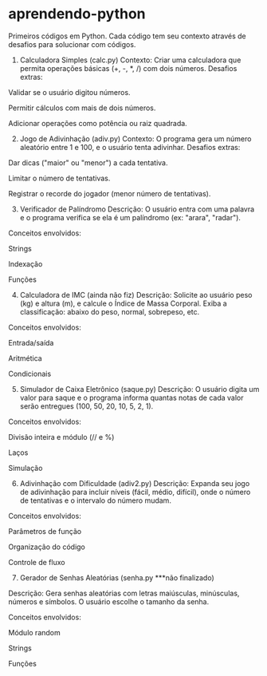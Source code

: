# aprendendo-python
Primeiros códigos em Python. Cada código tem seu contexto através de desafios para solucionar com códigos.

1. Calculadora Simples (calc.py)
Contexto: Criar uma calculadora que permita operações básicas (+, -, *, /) com dois números.
Desafios extras:

Validar se o usuário digitou números.

Permitir cálculos com mais de dois números.

Adicionar operações como potência ou raiz quadrada.

2. Jogo de Adivinhação (adiv.py)
Contexto: O programa gera um número aleatório entre 1 e 100, e o usuário tenta adivinhar.
Desafios extras:

Dar dicas ("maior" ou "menor") a cada tentativa.

Limitar o número de tentativas.

Registrar o recorde do jogador (menor número de tentativas).

3. Verificador de Palíndromo
Descrição: O usuário entra com uma palavra e o programa verifica se ela é um palíndromo (ex: "arara", "radar").

Conceitos envolvidos:

Strings

Indexação

Funções

4. Calculadora de IMC (ainda não fiz)
Descrição: Solicite ao usuário peso (kg) e altura (m), e calcule o Índice de Massa Corporal. Exiba a classificação: abaixo do peso, normal, sobrepeso, etc.

Conceitos envolvidos:

Entrada/saída

Aritmética

Condicionais

5. Simulador de Caixa Eletrônico (saque.py)
Descrição: O usuário digita um valor para saque e o programa informa quantas notas de cada valor serão entregues (100, 50, 20, 10, 5, 2, 1).

Conceitos envolvidos:

Divisão inteira e módulo (// e %)

Laços

Simulação

6. Adivinhação com Dificuldade (adiv2.py)
Descrição: Expanda seu jogo de adivinhação para incluir níveis (fácil, médio, difícil), onde o número de tentativas e o intervalo do número mudam.

Conceitos envolvidos:

Parâmetros de função

Organização do código

Controle de fluxo

7. Gerador de Senhas Aleatórias (senha.py ***não finalizado)

Descrição: Gera senhas aleatórias com letras maiúsculas, minúsculas, números e símbolos. O usuário escolhe o tamanho da senha.

Conceitos envolvidos:

Módulo random

Strings

Funções
 